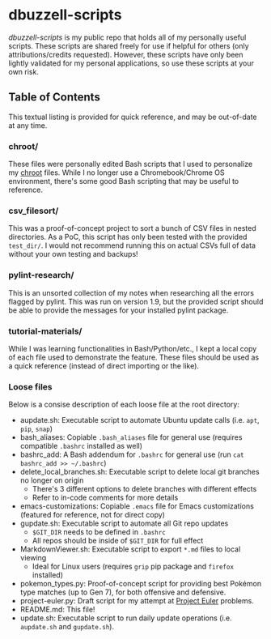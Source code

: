 # dbuzzell-scripts

_dbuzzell-scripts_ is my public repo that holds all of my personally useful scripts. These scripts are shared freely for
use if helpful for others (only attributions/credits requested). However, these scripts have only been lightly validated
for my personal applications, so use these scripts at your own risk.

## Table of Contents

This textual listing is provided for quick reference, and may be out-of-date at any time.

### chroot/

These files were personally edited Bash scripts that I used to personalize my
[chroot](https://github.com/dnschneid/crouton) files. While I no longer use a Chromebook/Chrome OS environment, there's
some good Bash scripting that may be useful to reference.

### csv_filesort/

This was a proof-of-concept project to sort a bunch of CSV files in nested directories. As a PoC, this script has only
been tested with the provided `test_dir/`. I would not recommend running this on actual CSVs full of data without your
own testing and backups!

### pylint-research/

This is an unsorted collection of my notes when researching all the errors flagged by pylint. This was run on version
1.9, but the provided script should be able to provide the messages for your installed pylint package.

### tutorial-materials/

While I was learning functionalities in Bash/Python/etc., I kept a local copy of each file used to demonstrate the
feature. These files should be used as a quick reference (instead of direct importing or the like).

### Loose files

Below is a consise description of each loose file at the root directory:

- aupdate.sh: Executable script to automate Ubuntu update calls (i.e. `apt`, `pip`, `snap`)
- bash_aliases: Copiable `.bash_aliases` file for general use (requires compatible `.bashrc` installed as well)
- bashrc_add: A Bash addendum for `.bashrc` for general use (run `cat bashrc_add >> ~/.bashrc`)
- delete_local_branches.sh: Executable script to delete local git branches no longer on origin
    - There's 3 different options to delete branches with different effects
    - Refer to in-code comments for more details
- emacs-customizations: Copiable `.emacs` file for Emacs customizations (featured for reference, not for direct copy)
- gupdate.sh: Executable script to automate all Git repo updates
    - `$GIT_DIR` needs to be defined in `.bashrc`
    - All repos should be inside of `$GIT_DIR` for full effect
- MarkdownViewer.sh: Executable script to export `*.md` files to local viewing
    - Ideal for Linux users (requires `grip` pip package and `firefox` installed)
- pokemon_types.py: Proof-of-concept script for providing best Pokémon type matches (up to Gen 7), for both offensive
and defensive.
- project-euler.py: Draft script for my attempt at [Project Euler](https://projecteuler.net/) problems.
- README.md: This file!
- update.sh: Executable script to run daily update operations (i.e. `aupdate.sh` and `gupdate.sh`).
